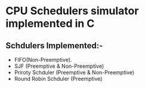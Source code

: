 # CPU Schedulers simulator implemented in C
## Schdulers Implemented:-
* FIFO(Non-Preemptive).
* SJF (Preemptive & Non-Preemptive)
* Priroty Schduler (Preemptive & Non-Preemptive)
* Round Robin Schduler (Preemptive) 
